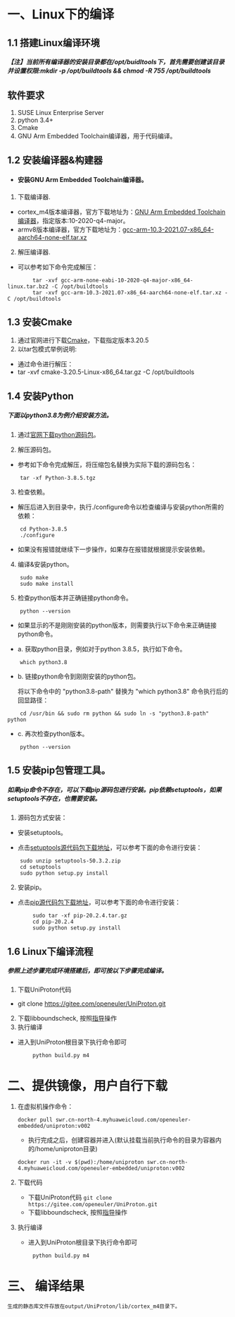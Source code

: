 # 一、Linux下的编译
## 1.1 搭建Linux编译环境
##### 【注】当前所有编译器的安装目录都在/opt/buidltools下，首先需要创建该目录并设置权限:mkdir -p /opt/buildtools && chmod -R 755 /opt/buildtools
## 软件要求
1. SUSE Linux Enterprise Server
2. python 3.4+
3. Cmake
4. GNU Arm Embedded Toolchain编译器，用于代码编译。
## 1.2 安装编译器&构建器
- #### 安装GNU Arm Embedded Toolchain编译器。
1. 下载编译器.
- cortex_m4版本编译器，官方下载地址为：[GNU Arm Embedded Toolchain编译器](https://developer.arm.com/tools-and-software/open-source-software/developer-tools/gnu-toolchain/gnu-rm/downloads)，指定版本:10-2020-q4-major。
- armv8版本编译器，官方下载地址为：[gcc-arm-10.3-2021.07-x86_64-aarch64-none-elf.tar.xz](https://developer.arm.com/-/media/Files/downloads/gnu-a/10.3-2021.07/binrel/gcc-arm-10.3-2021.07-x86_64-aarch64-none-elf.tar.xz)
2. 解压编译器.
- 可以参考如下命令完成解压：
```
		tar -xvf gcc-arm-none-eabi-10-2020-q4-major-x86_64-linux.tar.bz2 -C /opt/buildtools
		tar -xvf gcc-arm-10.3-2021.07-x86_64-aarch64-none-elf.tar.xz -C /opt/buildtools
```

## 1.3 安装Cmake
1. 通过官网进行下载[Cmake](https://cmake.org/download/)，下载指定版本3.20.5
2. 以tar包模式举例说明:
- 通过命令进行解压：
- tar -xvf cmake-3.20.5-Linux-x86_64.tar.gz -C /opt/buildtools

## 1.4 安装Python
##### 下面以python3.8为例介绍安装方法。
1. 通过[官网下载python源码包](https://gitee.com/link?target=https%3A%2F%2Fwww.python.org%2Fftp%2Fpython%2F3.8.5%2FPython-3.8.5.tgz)。

2. 解压源码包。
  - 参考如下命令完成解压，将压缩包名替换为实际下载的源码包名：
```
    tar -xf Python-3.8.5.tgz
```
3. 检查依赖。
  - 解压后进入到目录中，执行./configure命令以检查编译与安装python所需的依赖：
```
    cd Python-3.8.5
    ./configure
```
- 如果没有报错就继续下一步操作，如果存在报错就根据提示安装依赖。
4. 编译&安装python。
```
	sudo make
	sudo make install
```
5. 检查python版本并正确链接python命令。
```
	python --version
```
- 如果显示的不是刚刚安装的python版本，则需要执行以下命令来正确链接python命令。

- a. 获取python目录，例如对于python 3.8.5，执行如下命令。

```
	which python3.8
```
- b. 链接python命令到刚刚安装的python包。

	将以下命令中的 "python3.8-path" 替换为 "which python3.8" 命令执行后的回显路径：

```
	cd /usr/bin && sudo rm python && sudo ln -s "python3.8-path" python
```
- c. 再次检查python版本。

```
	python --version
```
## 1.5 安装pip包管理工具。

##### 如果pip命令不存在，可以下载pip源码包进行安装。pip依赖setuptools，如果setuptools不存在，也需要安装。

1. 源码包方式安装：

- 安装setuptools。

- 点击[setuptools源代码包下载地址](https://gitee.com/link?target=https%3A%2F%2Fpypi.org%2Fproject%2Fsetuptools%2F)，可以参考下面的命令进行安装：

```
	sudo unzip setuptools-50.3.2.zip
	cd setuptools
	sudo python setup.py install
```

2. 安装pip。

- 点击[pip源代码包下载地址](https://gitee.com/link?target=https%3A%2F%2Fpypi.org%2Fproject%2Fpip%2F)，可以参考下面的命令进行安装：
```
        sudo tar -xf pip-20.2.4.tar.gz
        cd pip-20.2.4
        sudo python setup.py install
```

## 1.6 Linux下编译流程
##### 参照上述步骤完成环境搭建后，即可按以下步骤完成编译。
1. 下载UniProton代码
- git clone https://gitee.com/openeuler/UniProton.git
2. 下载libboundscheck, 按照[指导](../platform/README.md)操作
3. 执行编译
- 进入到UniProton根目录下执行命令即可
```
        python build.py m4
```


# 二、提供镜像，用户自行下载
1. 在虚拟机操作命令：

	`docker pull swr.cn-north-4.myhuaweicloud.com/openeuler-embedded/uniproton:v002`
	- 执行完成之后，创建容器并进入(默认挂载当前执行命令的目录为容器内的/home/uniproton目录)

	`docker run -it -v $(pwd):/home/uniproton swr.cn-north-4.myhuaweicloud.com/openeuler-embedded/uniproton:v002`
2. 下载代码
    - 下载UniProton代码
        `git clone https://gitee.com/openeuler/UniProton.git`
    - 下载libboundscheck, 按照[指导](../platform/README.md)操作

3. 执行编译
	- 进入到UniProton根目录下执行命令即可
```
        python build.py m4
```

# 三、 编译结果
	生成的静态库文件存放在output/UniProton/lib/cortex_m4目录下。
